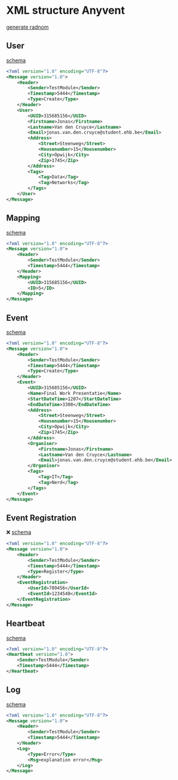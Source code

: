 # XML structure Anyvent
[generate radnom](https://genxml)
## User
[schema](https://raw.githubusercontent.com/Anyvent/XSD/master/general_user.xsd)
```xml
<?xml version="1.0" encoding="UTF-8"?>
<Message version="1.0">
	<Header>
		<Sender>TestModule</Sender> 
		<Timestamp>5444</Timestamp> 
		<Type>Create</Type> 
	</Header>
	<User>
		<UUID>315685156</UUID>
		<Firstname>Jonas</Firstname>
		<Lastname>Van den Cruyce</Lastname>
		<Email>jonas.van.den.cruyce@student.ehb.be</Email>
		<Address>
			<Street>Steenweg</Street>
			<Housenumber>15</Housenumber>
			<City>Opwijk</City>
			<Zip>1745</Zip>
		</Address>
		<Tags>
			<Tag>Data</Tag>
			<Tag>Networks</Tag>
		</Tags>
	</User>
</Message>
```

## Mapping
[schema](https://raw.githubusercontent.com/Anyvent/XSD/master/mapping.xsd)
```xml
<?xml version="1.0" encoding="UTF-8"?>
<Message version="1.0">
	<Header>
		<Sender>TestModule</Sender> 
		<Timestamp>5444</Timestamp> 
	</Header>
	<Mapping>
		<UUID>315685156</UUID>
		<ID>5</ID>
	</Mapping>
</Message>
```

## Event
[schema](https://raw.githubusercontent.com/Anyvent/XSD/master/event.xsd)
```xml
<?xml version="1.0" encoding="UTF-8"?>
<Message version="1.0">
	<Header>
		<Sender>TestModule</Sender> 
		<Timestamp>5444</Timestamp> 
		<Type>Create</Type>
	</Header>
	<Event>
		<UUID>315685156</UUID>
		<Name>Final Work Presentatie</Name>
		<StartDateTime>1207</StartDateTime>
		<EndDateTime>3308</EndDateTime>
		<Address>
			<Street>Steenweg</Street>
			<Housenumber>15</Housenumber>
			<City>Opwijk</City>
			<Zip>1745</Zip>
		</Address>
		<Organiser>
			<Firstname>Jonas</Firstname>
			<Lastname>Van den Cruyce</Lastname>
			<Email>jonas.van.den.cruyce@student.ehb.be</Email>
		</Organiser>
		<Tags>
			<Tag>IT</Tag>
			<Tag>Nerd</Tag>
		</Tags>
	</Event>
</Message>
```

## Event Registration
❌ [schema](https://raw.githubusercontent.com/Anyvent/XSD/master/event_registration.xsd)
```xml
<?xml version="1.0" encoding="UTF-8"?>
<Message version="1.0">
    <Header>
        <Sender>TestModule</Sender> 
        <Timestamp>5444</Timestamp> 
        <Type>Register</Type> 
    </Header>
    <EventRegistration>
        <UserId>789456</UserId>
        <EventId>1234548</EventId>
    </EventRegistration>
</Message>
```

## Heartbeat
[schema](https://raw.githubusercontent.com/Anyvent/XSD/master/heartbeat.xsd)
```xml
<?xml version="1.0" encoding="UTF-8"?>
<Heartbeat version="1.0">
	<Sender>TestModule</Sender> 
	<Timestamp>5444</Timestamp> 
</Heartbeat>
```

## Log
[schema](https://raw.githubusercontent.com/Anyvent/XSD/master/logging.xsd)
```xml
<?xml version="1.0" encoding="UTF-8"?>
<Message version="1.0">
	<Header>
		<Sender>TestModule</Sender> 
		<Timestamp>5444</Timestamp>
	</Header>
	<Log>
		<Type>Error</Type> 
		<Msg>explanation error</Msg>
	</Log>
</Message>
```
